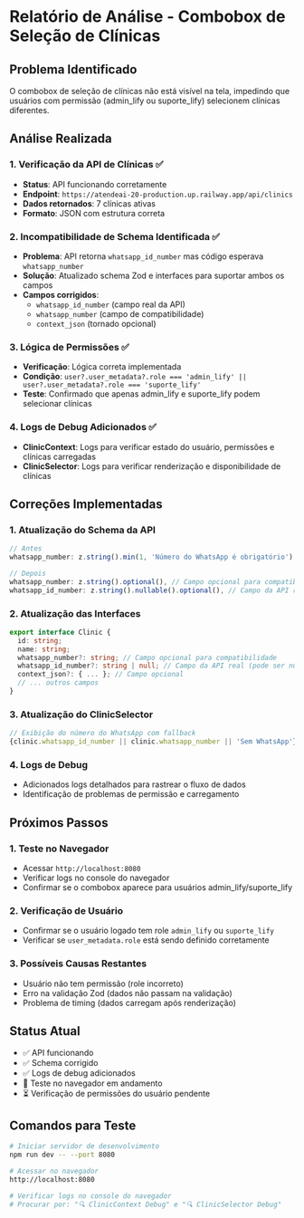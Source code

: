 # Relatório de Análise - Combobox de Seleção de Clínicas

## Problema Identificado
O combobox de seleção de clínicas não está visível na tela, impedindo que usuários com permissão (admin_lify ou suporte_lify) selecionem clínicas diferentes.

## Análise Realizada

### 1. Verificação da API de Clínicas ✅
- **Status**: API funcionando corretamente
- **Endpoint**: `https://atendeai-20-production.up.railway.app/api/clinics`
- **Dados retornados**: 7 clínicas ativas
- **Formato**: JSON com estrutura correta

### 2. Incompatibilidade de Schema Identificada ✅
- **Problema**: API retorna `whatsapp_id_number` mas código esperava `whatsapp_number`
- **Solução**: Atualizado schema Zod e interfaces para suportar ambos os campos
- **Campos corrigidos**:
  - `whatsapp_id_number` (campo real da API)
  - `whatsapp_number` (campo de compatibilidade)
  - `context_json` (tornado opcional)

### 3. Lógica de Permissões ✅
- **Verificação**: Lógica correta implementada
- **Condição**: `user?.user_metadata?.role === 'admin_lify' || user?.user_metadata?.role === 'suporte_lify'`
- **Teste**: Confirmado que apenas admin_lify e suporte_lify podem selecionar clínicas

### 4. Logs de Debug Adicionados ✅
- **ClinicContext**: Logs para verificar estado do usuário, permissões e clínicas carregadas
- **ClinicSelector**: Logs para verificar renderização e disponibilidade de clínicas

## Correções Implementadas

### 1. Atualização do Schema da API
```typescript
// Antes
whatsapp_number: z.string().min(1, 'Número do WhatsApp é obrigatório'),

// Depois
whatsapp_number: z.string().optional(), // Campo opcional para compatibilidade
whatsapp_id_number: z.string().nullable().optional(), // Campo da API real (pode ser null)
```

### 2. Atualização das Interfaces
```typescript
export interface Clinic {
  id: string;
  name: string;
  whatsapp_number?: string; // Campo opcional para compatibilidade
  whatsapp_id_number?: string | null; // Campo da API real (pode ser null)
  context_json?: { ... }; // Campo opcional
  // ... outros campos
}
```

### 3. Atualização do ClinicSelector
```typescript
// Exibição do número do WhatsApp com fallback
{clinic.whatsapp_id_number || clinic.whatsapp_number || 'Sem WhatsApp'}
```

### 4. Logs de Debug
- Adicionados logs detalhados para rastrear o fluxo de dados
- Identificação de problemas de permissão e carregamento

## Próximos Passos

### 1. Teste no Navegador
- Acessar `http://localhost:8080`
- Verificar logs no console do navegador
- Confirmar se o combobox aparece para usuários admin_lify/suporte_lify

### 2. Verificação de Usuário
- Confirmar se o usuário logado tem role `admin_lify` ou `suporte_lify`
- Verificar se `user_metadata.role` está sendo definido corretamente

### 3. Possíveis Causas Restantes
- Usuário não tem permissão (role incorreto)
- Erro na validação Zod (dados não passam na validação)
- Problema de timing (dados carregam após renderização)

## Status Atual
- ✅ API funcionando
- ✅ Schema corrigido
- ✅ Logs de debug adicionados
- 🔄 Teste no navegador em andamento
- ⏳ Verificação de permissões do usuário pendente

## Comandos para Teste
```bash
# Iniciar servidor de desenvolvimento
npm run dev -- --port 8080

# Acessar no navegador
http://localhost:8080

# Verificar logs no console do navegador
# Procurar por: "🔍 ClinicContext Debug" e "🔍 ClinicSelector Debug"
```


